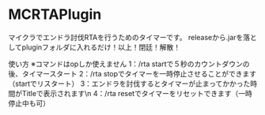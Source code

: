 # MCRTAPlugin
マイクラでエンドラ討伐RTAを行うためのタイマーです。
releaseから.jarを落としてpluginフォルダに入れるだけ！以上！閉廷！解散！

使い方
※コマンドはopしか使えません
1：/rta startで５秒のカウントダウンの後、タイマースタート
2：/rta stopでタイマーを一時停止させることができます（startでリスタート）
3：エンドラを討伐するとタイマーが止まってかかった時間がTitleで表示されます\n
4：/rta resetでタイマーをリセットできます（一時停止中も可）
